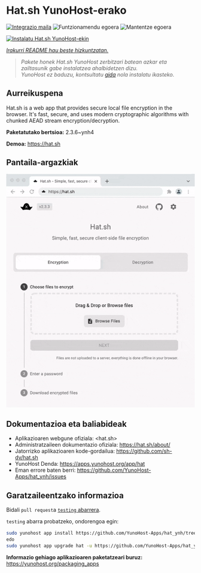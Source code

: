 <!--
Ohart ongi: README hau automatikoki sortu da <https://github.com/YunoHost/apps/tree/master/tools/readme_generator>ri esker
EZ editatu eskuz.
-->

# Hat.sh YunoHost-erako

[![Integrazio maila](https://dash.yunohost.org/integration/hat.svg)](https://ci-apps.yunohost.org/ci/apps/hat/) ![Funtzionamendu egoera](https://ci-apps.yunohost.org/ci/badges/hat.status.svg) ![Mantentze egoera](https://ci-apps.yunohost.org/ci/badges/hat.maintain.svg)

[![Instalatu Hat.sh YunoHost-ekin](https://install-app.yunohost.org/install-with-yunohost.svg)](https://install-app.yunohost.org/?app=hat)

*[Irakurri README hau beste hizkuntzatan.](./ALL_README.md)*

> *Pakete honek Hat.sh YunoHost zerbitzari batean azkar eta zailtasunik gabe instalatzea ahalbidetzen dizu.*  
> *YunoHost ez baduzu, kontsultatu [gida](https://yunohost.org/install) nola instalatu ikasteko.*

## Aurreikuspena

Hat.sh is a web app that provides secure local file encryption in the browser. It's fast, secure, and uses modern cryptographic algorithms with chunked AEAD stream encryption/decryption.


**Paketatutako bertsioa:** 2.3.6~ynh4

**Demoa:** <https://hat.sh>

## Pantaila-argazkiak

![Hat.sh(r)en pantaila-argazkia](./doc/screenshots/screenshot.png)

## Dokumentazioa eta baliabideak

- Aplikazioaren webgune ofiziala: <hat.sh>
- Administratzaileen dokumentazio ofiziala: <https://hat.sh/about/>
- Jatorrizko aplikazioaren kode-gordailua: <https://github.com/sh-dv/hat.sh>
- YunoHost Denda: <https://apps.yunohost.org/app/hat>
- Eman errore baten berri: <https://github.com/YunoHost-Apps/hat_ynh/issues>

## Garatzaileentzako informazioa

Bidali `pull request`a [`testing` abarrera](https://github.com/YunoHost-Apps/hat_ynh/tree/testing).

`testing` abarra probatzeko, ondorengoa egin:

```bash
sudo yunohost app install https://github.com/YunoHost-Apps/hat_ynh/tree/testing --debug
edo
sudo yunohost app upgrade hat -u https://github.com/YunoHost-Apps/hat_ynh/tree/testing --debug
```

**Informazio gehiago aplikazioaren paketatzeari buruz:** <https://yunohost.org/packaging_apps>
